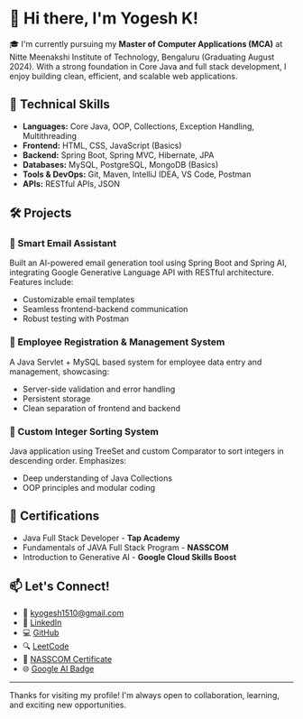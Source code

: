 
# 👋 Hi there, I'm Yogesh K!

🎓 I'm currently pursuing my **Master of Computer Applications (MCA)** at Nitte Meenakshi Institute of Technology, Bengaluru (Graduating August 2024). With a strong foundation in Core Java and full stack development, I enjoy building clean, efficient, and scalable web applications.

## 🚀 Technical Skills
- **Languages:** Core Java, OOP, Collections, Exception Handling, Multithreading
- **Frontend:** HTML, CSS, JavaScript (Basics)
- **Backend:** Spring Boot, Spring MVC, Hibernate, JPA
- **Databases:** MySQL, PostgreSQL, MongoDB (Basics)
- **Tools & DevOps:** Git, Maven, IntelliJ IDEA, VS Code, Postman
- **APIs:** RESTful APIs, JSON

## 🛠️ Projects
### 📧 Smart Email Assistant
Built an AI-powered email generation tool using Spring Boot and Spring AI, integrating Google Generative Language API with RESTful architecture. Features include:
- Customizable email templates
- Seamless frontend-backend communication
- Robust testing with Postman

### 👥 Employee Registration & Management System
A Java Servlet + MySQL based system for employee data entry and management, showcasing:
- Server-side validation and error handling
- Persistent storage
- Clean separation of frontend and backend

### 🔢 Custom Integer Sorting System
Java application using TreeSet and custom Comparator to sort integers in descending order. Emphasizes:
- Deep understanding of Java Collections
- OOP principles and modular coding

## 📜 Certifications
- Java Full Stack Developer - **Tap Academy**
- Fundamentals of JAVA Full Stack Program - **NASSCOM**
- Introduction to Generative AI - **Google Cloud Skills Boost**

## 📫 Let's Connect!
- 📧 [kyogesh1510@gmail.com](mailto:kyogesh1510@gmail.com)
- 💼 [LinkedIn](https://www.linkedin.com/in/kyogesh1510/)
- 💻 [GitHub](https://github.com/Kyogesh1510)
- 🔍 [LeetCode](https://leetcode.com/u/kyogesh_1510/)
- 🧾 [NASSCOM Certificate](https://fsp-assessment-certificates.s3.ap-southeast-1.amazonaws.com/%27/s3/buckets/fsp-assessment-certificates%27/K%2BYogesh_7rp3twbtvk.pdf.pdf)
- 🌐 [Google AI Badge](https://www.cloudskillsboost.google/public_profiles/c27b022d-e020-44bf-ba7f-8b0181363096/badges/3974710?utm_medium=social&utm_source=linkedin&utm_campaign=ql-social-share)

---

Thanks for visiting my profile! I'm always open to collaboration, learning, and exciting new opportunities.
